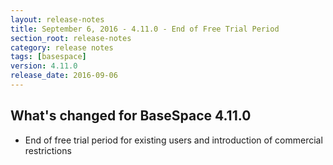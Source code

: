 ```yaml
---
layout: release-notes
title: September 6, 2016 - 4.11.0 - End of Free Trial Period
section_root: release-notes
category: release notes
tags: [basespace]
version: 4.11.0
release_date: 2016-09-06
---
```


## What's changed for BaseSpace 4.11.0
- End of free trial period for existing users and introduction of commercial restrictions
